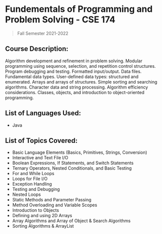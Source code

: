 # Fundementals of Programming and Problem Solving - CSE 174
> Fall Semester 2021-2022

## Course Description:
Algorithm development and refinement in problem solving. Modular programming using sequence, selection, and repetition control structures. Program debugging and testing. Formatted input/output. Data files. Fundamental data types. User-defined data types: structured and enumerated. Arrays and arrays of structures. Simple sorting and searching algorithms. Character data and string processing. Algorithm efficiency considerations. Classes, objects, and introduction to object-oriented programming.

## List of Languages Used:
- Java

## List of Topics Covered:
- Basic Language Elements (Basics, Primitives, Strings, Conversion)
- Interactive and Text File I/O
- Boolean Expressions, If Statements, and Switch Statements
- Ternary Operators, Nested Conditionals, and Basic Testing
- For and While Loops
- Loops for File I/O
- Exception Handling
- Testing and Debugging
- Nested Loops
- Static Methods and Parameter Passing
- Method Overloading and Variable Scopes
- Introduction to Objects
- Defining and using 2D Arrays
- Array Algorithms and Array of Object & Search Algorithms
- Sorting Algorithms & ArrayList
